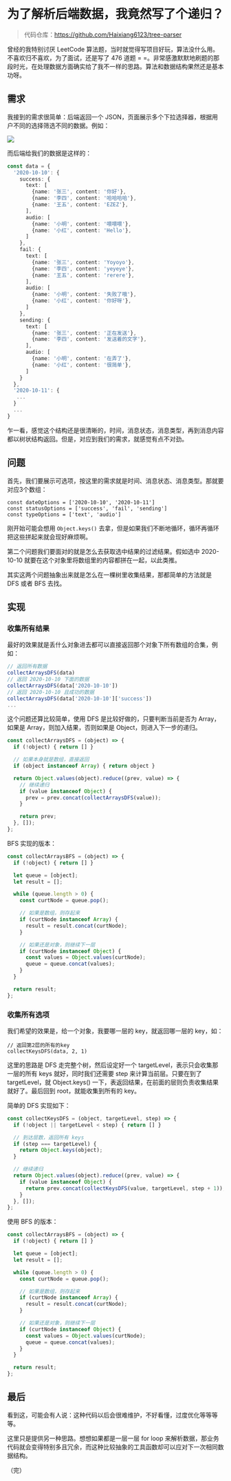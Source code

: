 # 为了解析后端数据，我竟然写了个递归？

> 代码仓库：https://github.com/Haixiang6123/tree-parser

曾经的我特别讨厌 LeetCode 算法题，当时就觉得写项目好玩，算法没什么用。不喜欢归不喜欢，为了面试，还是写了 476 道题 = =。非常感激默默地刷题的那段时光，在处理数据方面确实给了我不一样的思路。算法和数据结构果然还是基本功呀。

## 需求

我接到的需求很简单：后端返回一个 JSON，页面展示多个下拉选择器，根据用户不同的选择筛选不同的数据。例如：

![](https://upload-images.jianshu.io/upload_images/2979799-8ef479489735021e.png?imageMogr2/auto-orient/strip%7CimageView2/2/w/1240)

而后端给我们的数据是这样的：

```ts
const data = {
  '2020-10-10': {
    success: {
      text: [
        {name: '张三', content: '你好'},
        {name: '李四', content: '哈哈哈哈'},
        {name: '王五', content: 'EZEZ'},
      ],
      audio: [
        {name: '小明', content: '喂喂喂'},
        {name: '小红', content: 'Hello'},
      ]
    },
    fail: {
      text: [
        {name: '张三', content: 'Yoyoyo'},
        {name: '李四', content: 'yeyeye'},
        {name: '王五', content: 'rerere'},
      ],
      audio: [
        {name: '小明', content: '失败了哦'},
        {name: '小红', content: '你好呀'},
      ]
    },
    sending: {
      text: [
        {name: '张三', content: '正在发送'},
        {name: '李四', content: '发送着的文字'},
      ],
      audio: [
        {name: '小明', content: '在弄了'},
        {name: '小红', content: '很简单'},
      ]
    }
  },
  '2020-10-11': {
   ...
  }
  ...
}
```

乍一看，感觉这个结构还是很清晰的，时间，消息状态，消息类型，再到消息内容都以树状结构返回。但是，对应到我们的需求，就感觉有点不对劲。

## 问题

首先，我们要展示可选项，按这里的需求就是时间、消息状态、消息类型。那就要对应3个数组：

```
const dateOptions = ['2020-10-10', '2020-10-11']
const statusOptions = ['success', 'fail', 'sending']
const typeOptions = ['text', 'audio']
```

刚开始可能会想用 `Object.keys()` 去拿，但是如果我们不断地循环，循环再循环把这些拼起来就会现好麻烦啊。

第二个问题我们要面对的就是怎么去获取选中结果的过滤结果。假如选中 2020-10-10 就要在这个对象里将数组里的内容都拼在一起，以此类推。

其实这两个问题抽象出来就是怎么在一棵树里收集结果，那都简单的方法就是 DFS 或者 BFS 去找。

## 实现

### 收集所有结果

最好的效果就是丢什么对象进去都可以直接返回那个对象下所有数组的合集，例如：

```js
// 返回所有数据
collectArraysDFS(data)
// 返回 2020-10-10 下面的数据
collectArraysDFS(data['2020-10-10'])
// 返回 2020-10-10 且成功的数据
collectArraysDFS(data['2020-10-10']['success'])
...
```

这个问题还算比较简单，使用 DFS 是比较好做的，只要判断当前是否为 Array，如果是 Array，则加入结果，否则如果是 Object，则进入下一步的递归。

```js
const collectArraysDFS = (object) => {
  if (!object) { return [] }

  // 如果本身就是数组，直接返回
  if (object instanceof Array) { return object }

  return Object.values(object).reduce((prev, value) => {
    // 继续递归
    if (value instanceof Object) {
      prev = prev.concat(collectArraysDFS(value));
    }

    return prev;
  }, []);
};
```

BFS 实现的版本：

```js
const collectArraysBFS = (object) => {
  if (!object) { return [] }

  let queue = [object];
  let result = [];

  while (queue.length > 0) {
    const curtNode = queue.pop();

    // 如果是数组，则存起来
    if (curtNode instanceof Array) {
      result = result.concat(curtNode);
    }

    // 如果还是对象，则继续下一层
    if (curtNode instanceof Object) {
      const values = Object.values(curtNode);
      queue = queue.concat(values);
    }
  }

  return result;
};
```

### 收集所有选项

我们希望的效果是，给一个对象，我要哪一层的 key，就返回哪一层的 key，如：

```
// 返回第2层的所有的key
collectKeysDFS(data, 2, 1)
```

这里的思路是 DFS 走完整个树，然后设定好一个 targetLevel，表示只会收集那一层的所有 keys 就好，同时我们还需要 step 来计算当前层。只要在到了 targetLevel，就 Object.keys() 一下，表返回结果，在前面的层则负责收集结果就好了。最后回到 root，就能收集到所有的 key。

简单的 DFS 实现如下：

```js
const collectKeysDFS = (object, targetLevel, step) => {
  if (!object || targetLevel < step) { return [] }

  // 到达层数，返回所有 keys
  if (step === targetLevel) {
    return Object.keys(object);
  }

  // 继续递归
  return Object.values(object).reduce((prev, value) => {
    if (value instanceof Object) {
      return prev.concat(collectKeysDFS(value, targetLevel, step + 1));
    }
  }, []);
};
```

使用 BFS 的版本：

```js
const collectArraysBFS = (object) => {
  if (!object) { return [] }

  let queue = [object];
  let result = [];

  while (queue.length > 0) {
    const curtNode = queue.pop();

    // 如果是数组，则存起来
    if (curtNode instanceof Array) {
      result = result.concat(curtNode);
    }

    // 如果还是对象，则继续下一层
    if (curtNode instanceof Object) {
      const values = Object.values(curtNode);
      queue = queue.concat(values);
    }
  }

  return result;
};
```

## 最后

看到这，可能会有人说：这种代码以后会很难维护，不好看懂，过度优化等等等等。

这里只是提供另一种思路。想想如果都是一层一层 for loop 来解析数据，那业务代码就会变得特别多且冗余，而这种比较抽象的工具函数却可以应对下一次相同数据结构。

（完）
